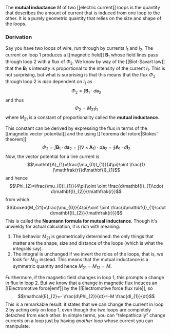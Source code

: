 The **mutual inductance** $M$ of two [[electric current]] loops is the quantity that describes the amount of current that is induced from one loop to the other. It is a purely geometric quantity that relies on the size and shape of the loops.
### Derivation
Say you have two loops of wire, run through by currents $I_{1}$ and $I_{2}$. The current on loop 1 produces a [[magnetic field]] $\mathbf{B}_{1}$ whose field lines pass through loop 2 with a flux of $\Phi_{2}$. We know by way of the [[Biot-Savart law]] that the $\mathbf{B}_{1}$'s intensity is proportional to the intensity of the current $I_{1}$. This is not surprising, but what is surprising is that this means that the flux $\Phi_{2}$ through loop 2 is *also* dependent on $I_{1}$ as
$$\Phi_{2}=\int \mathbf{B}_{1}\cdot d\mathbf{a}_{2}$$
and thus
$$\Phi_{2}=M_{21}I_{1}$$
where $M_{21}$ is a constant of proportionality called the **mutual inductance**.

This constant can be derived by expressing the flux in terms of the [[magnetic vector potential]] and the using [[Teorema del rotore|Stokes' theorem]]:
$$\Phi_{2}=\int \mathbf{B}_{1}\cdot d\mathbf{a}_{2}=\int(\nabla\times\mathbf{A}_{1})\cdot d\mathbf{a}_{2}=\oint \mathbf{A}_{1}\cdot d\mathbf{I}_{2}$$
Now, the vector potential for a line current is
$$\mathbf{A}_{1}=\frac{\mu_{0}I_{1}}{4\pi}\oint \frac{1}{\mathfrak{r}}d\mathbf{I}_{1}$$
and hence
$$\Phi_{2}=\frac{\mu_{0}I_{1}}{4\pi}\oint \oint \frac{d\mathbf{I}_{1}\cdot d\mathbf{I}_{2}}{\mathfrak{r}}$$
from which
$$\boxed{M_{21}=\frac{\mu_{0}}{4\pi}\oint \oint \frac{d\mathbf{I}_{1}\cdot d\mathbf{I}_{2}}{\mathfrak{r}}}$$
This is called the **Neumann formula for mutual inductance**. Though it's unwieldy for actual calculation, it is rich with meaning:
1. The behavior $M_{21}$ is geometrically determined: the only things that matter are the shape, size and distance of the loops (which is what the integrals say).
2. The integral is unchanged if we invert the roles of the loops, that is, we look for $M_{12}$ instead. This means that the mutual inductance is a symmetric quantity and hence $M_{21}=M_{12}=M$.

Furthermore, if the magnetic field changes in loop 1, this prompts a change in flux in loop 2. But we know that a change in magnetic flux induces an [[Electromotive force|emf]] by the [[Electromotive force|flux rule]], so
$$\mathcal{E}_{2}=- \frac{d\Phi_{2}}{dt}=-M \frac{dI_{1}}{dt}$$
This is a remarkable result: it states that we can change the current in loop 2 by acting only on loop 1, even though the two loops are completely detached from each other. In simple terms, you can "telepathically" change currents on a loop just by having *another* loop whose current you can manipulate.
